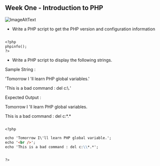 ## Week One - Introduction to PHP

![ImageAltText](assets/images/1.jpg")

* Write a PHP script to get the PHP version and configuration information


```markdown

<?php
phpinfo();
?>

```




* Write a PHP script to display the following strings. 


Sample String : 

'Tomorrow I \'ll learn PHP global variables.'

'This is a bad command : del c:\\*.*' 

Expected Output : 

Tomorrow I 'll learn PHP global variables.

This is a bad command : del c:\*.*



```markdown

<?php

echo 'Tomorrow I\'ll learn PHP global variable.';
echo '<br />';
echo 'This is a bad command : del c:\\*.*';


?>

```
